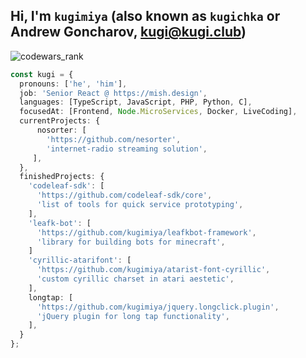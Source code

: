 ## Hi, I'm `kugimiya` (also known as `kugichka` or Andrew Goncharov, kugi@kugi.club)

![codewars_rank](https://www.codewars.com/users/kugimiya/badges/large)

```typescript
const kugi = {
  pronouns: ['he', 'him'],
  job: 'Senior React @ https://mish.design',
  languages: [TypeScript, JavaScript, PHP, Python, C],
  focusedAt: [Frontend, Node.MicroServices, Docker, LiveCoding],
  currentProjects: {
      nosorter: [
        'https://github.com/nesorter',
        'internet-radio streaming solution',
     ],
  },
  finishedProjects: {
    'codeleaf-sdk': [
      'https://github.com/codeleaf-sdk/core',
      'list of tools for quick service prototyping',
    ],
    'leafk-bot': [
      'https://github.com/kugimiya/leafkbot-framework',
      'library for building bots for minecraft',
    ]
    'cyrillic-atarifont': [
      'https://github.com/kugimiya/atarist-font-cyrillic',
      'custom cyrillic charset in atari aestetic',
    ],
    longtap: [
      'https://github.com/kugimiya/jquery.longclick.plugin',
      'jQuery plugin for long tap functionality',
    ],
  }
};
```
